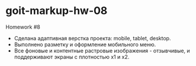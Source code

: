 # goit-markup-hw-08

Homework #8

- Сделана адаптивная верстка проекта: mobile, tablet, desktop.
- Выполнено разметку и оформление мобильного меню.
- Все фоновые и контентные растровые изображения - отзывчивые, и поддерживают экраны с плотностью x1
  и x2.
